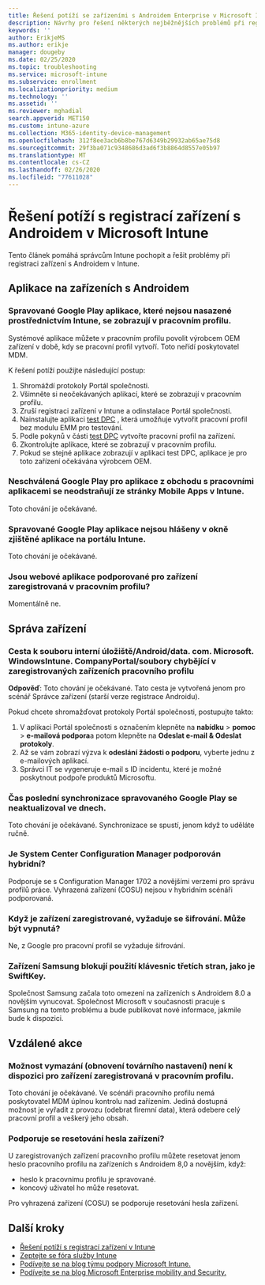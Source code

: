 ```yaml
---
title: Řešení potíží se zařízeními s Androidem Enterprise v Microsoft Intune
description: Návrhy pro řešení některých nejběžnějších problémů při registraci zařízení s Androidem v Intune.
keywords: ''
author: ErikjeMS
ms.author: erikje
manager: dougeby
ms.date: 02/25/2020
ms.topic: troubleshooting
ms.service: microsoft-intune
ms.subservice: enrollment
ms.localizationpriority: medium
ms.technology: ''
ms.assetid: ''
ms.reviewer: mghadial
search.appverid: MET150
ms.custom: intune-azure
ms.collection: M365-identity-device-management
ms.openlocfilehash: 312f8ee3acb6b8be767d6349b29932ab65ae75d8
ms.sourcegitcommit: 29f3ba071c9348686d3ad6f3b8864d8557e05b97
ms.translationtype: MT
ms.contentlocale: cs-CZ
ms.lasthandoff: 02/26/2020
ms.locfileid: "77611028"
---
```

# <a name="troubleshoot-android-device-enrollment-problems-in-microsoft-intune"></a>Řešení potíží s registrací zařízení s Androidem v Microsoft Intune

Tento článek pomáhá správcům Intune pochopit a řešit problémy při registraci zařízení s Androidem v Intune.

## <a name="apps-on-android-devices"></a>Aplikace na zařízeních s Androidem

### <a name="managed-google-play-apps-that-arent-deployed-through-intune-are-displayed-in-the-work-profile"></a>Spravované Google Play aplikace, které nejsou nasazené prostřednictvím Intune, se zobrazují v pracovním profilu.
Systémové aplikace můžete v pracovním profilu povolit výrobcem OEM zařízení v době, kdy se pracovní profil vytvoří. Toto neřídí poskytovatel MDM.

K řešení potíží použijte následující postup:

  1. Shromáždí protokoly Portál společnosti.
  2. Všimněte si neočekávaných aplikací, které se zobrazují v pracovním profilu.
  3. Zruší registraci zařízení v Intune a odinstalace Portál společnosti.
  4. Nainstalujte aplikaci [test DPC](https://play.google.com/store/apps/details?id=com.afwsamples.testdpc) , která umožňuje vytvořit pracovní profil bez modulu EMM pro testování.
  5. Podle pokynů v části [test DPC](https://play.google.com/store/apps/details?id=com.afwsamples.testdpc) vytvořte pracovní profil na zařízení.
  6. Zkontrolujte aplikace, které se zobrazují v pracovním profilu. 
  7. Pokud se stejné aplikace zobrazují v aplikaci test DPC, aplikace je pro toto zařízení očekávána výrobcem OEM.

### <a name="unapproved-google-play-for-work-store-apps-arent-being-removed-from-the-mobile-apps-page-in-intune"></a>Neschválená Google Play pro aplikace z obchodu s pracovními aplikacemi se neodstraňují ze stránky Mobile Apps v Intune.
Toto chování je očekávané.

### <a name="managed-google-play-apps-arent-being-reported-under-the-discovered-apps-blade-in-the-intune-portal"></a>Spravované Google Play aplikace nejsou hlášeny v okně zjištěné aplikace na portálu Intune.
Toto chování je očekávané.

### <a name="are-web-applications-supported-for-work-profile-enrolled-devices"></a>Jsou webové aplikace podporované pro zařízení zaregistrovaná v pracovním profilu?
Momentálně ne.

## <a name="device-management"></a>Správa zařízení

### <a name="file-path-internal-storageandroiddatacommicrosoftwindowsintunecompanyportalfiles-missing-on-work-profile-enrolled-devices"></a>Cesta k souboru interní úložiště/Android/data. com. Microsoft. WindowsIntune. CompanyPortal/soubory chybějící v zaregistrovaných zařízeních pracovního profilu

  **Odpověď**: Toto chování je očekávané. Tato cesta je vytvořená jenom pro scénář Správce zařízení (starší verze registrace Androidu).

  Pokud chcete shromažďovat protokoly Portál společnosti, postupujte takto:

  1. V aplikaci Portál společnosti s označením klepněte na **nabídku** > **pomoc** > **e-mailová podpora**a potom klepněte na **Odeslat e-mail & Odeslat protokoly**. 
  2. Až se vám zobrazí výzva k **odeslání žádosti o podporu**, vyberte jednu z e-mailových aplikací.
  3. Správci IT se vygeneruje e-mail s ID incidentu, které je možné poskytnout podpoře produktů Microsoftu.

### <a name="managed-google-play-last-sync-time--hasnt-been-updated-in-days"></a>Čas poslední synchronizace spravovaného Google Play se neaktualizoval ve dnech.
Toto chování je očekávané. Synchronizace se spustí, jenom když to uděláte ručně.

### <a name="is-system-center-configuration-manager-hybrid-supported"></a>Je System Center Configuration Manager podporován hybridní?
Podporuje se s Configuration Manager 1702 a novějšími verzemi pro správu profilů práce. Vyhrazená zařízení (COSU) nejsou v hybridním scénáři podporovaná.

### <a name="encryption-is-required-when-a-device-is-enrolled-can-it-be-turned-off"></a>Když je zařízení zaregistrované, vyžaduje se šifrování. Může být vypnutá?
Ne, z Google pro pracovní profil se vyžaduje šifrování. 

### <a name="samsung-devices-are-blocking-the-use-of-third-party-keyboards-like-swiftkey"></a>Zařízení Samsung blokují použití klávesnic třetích stran, jako je SwiftKey.
Společnost Samsung začala toto omezení na zařízeních s Androidem 8.0 a novějším vynucovat. Společnost Microsoft v současnosti pracuje s Samsung na tomto problému a bude publikovat nové informace, jakmile bude k dispozici.

## <a name="remote-actions"></a>Vzdálené akce

### <a name="wipe-factory-reset-option-isnt-available-for-work-profile-enrolled-device"></a>Možnost vymazání (obnovení továrního nastavení) není k dispozici pro zařízení zaregistrovaná v pracovním profilu.
Toto chování je očekávané. Ve scénáři pracovního profilu nemá poskytovatel MDM úplnou kontrolu nad zařízením. Jediná dostupná možnost je vyřadit z provozu (odebrat firemní data), která odebere celý pracovní profil a veškerý jeho obsah.

### <a name="is-device-passcode-reset-supported"></a>Podporuje se resetování hesla zařízení?
U zaregistrovaných zařízení pracovního profilu můžete resetovat jenom heslo pracovního profilu na zařízeních s Androidem 8,0 a novějším, když:
- heslo k pracovnímu profilu je spravované.
- koncový uživatel ho může resetovat.

Pro vyhrazená zařízení (COSU) se podporuje resetování hesla zařízení.


## <a name="next-steps"></a>Další kroky

- [Řešení potíží s registrací zařízení v Intune](../troubleshoot-device-enrollment-in-intune.md)
- [Zeptejte se fóra služby Intune](https://social.technet.microsoft.com/Forums/%7Blang-locale%7D/home?category=microsoftintune&filter=alltypes&sort=lastpostdesc)
- [Podívejte se na blog týmu podpory Microsoft Intune.](https://techcommunity.microsoft.com/t5/Intune-Customer-Success/bg-p/IntuneCustomerSuccess)
- [Podívejte se na blog Microsoft Enterprise mobility and Security.](https://techcommunity.microsoft.com/t5/Azure-Active-Directory-Identity/Announcing-the-public-preview-of-Azure-AD-group-based-license/ba-p/245210)